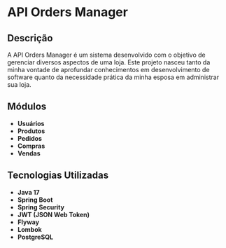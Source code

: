 # API Orders Manager

## Descrição

A API Orders Manager é um sistema desenvolvido com o objetivo de gerenciar diversos aspectos de uma loja. Este projeto nasceu tanto da minha vontade de aprofundar conhecimentos em desenvolvimento de software quanto da necessidade prática da minha esposa em administrar sua loja.

## Módulos

- **Usuários**
- **Produtos**
- **Pedidos**
- **Compras**
- **Vendas**

## Tecnologias Utilizadas

- **Java 17**
- **Spring Boot**
- **Spring Security**
- **JWT (JSON Web Token)**
- **Flyway**
- **Lombok**
- **PostgreSQL**